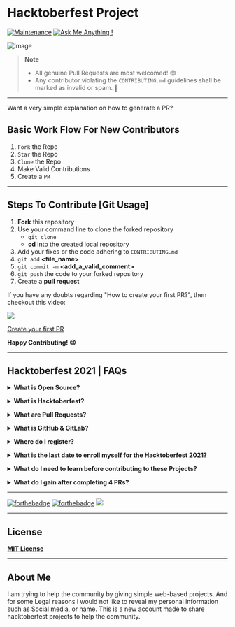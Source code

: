 # Hacktoberfest Project

[![Maintenance](https://img.shields.io/badge/Maintained%3F-yes-green.svg)](https://github.com/MSCKIIT/MSCxHacktoberfest "Repo Maintained")
[![Ask Me Anything !](https://img.shields.io/badge/Ask%20Us-Anything-1abc9c.svg)](https://github.com/MSCKIIT/MSCxHacktoberfest "github.com/akashchouhan16")

![image](https://user-images.githubusercontent.com/54741119/135616430-3c9ae1c6-98f4-4c0f-b40a-7c5bc52b58d5.png)

> **Note**
>
> - All genuine Pull Requests are most welcomed! 😊
> - Any contributor violating the `CONTRIBUTING.md` guidelines shall be marked as invalid or spam. 🚫

---

Want a very simple explanation on how to generate a PR?

## Basic Work Flow For New Contributors

1. `Fork` the Repo
2. `Star` the Repo
3. `Clone` the Repo
4. Make Valid Contributions
5. Create a `PR`

---

## Steps To Contribute [Git Usage]

1. **Fork** this repository
2. Use your command line to clone the forked repository
   - `git clone` **<Repository URL>**
   - **cd** into the created local repository
3. Add your fixes or the code adhering to `CONTRIBUTING.md`
4. `git add` **<file_name>**
5. `git commit -m` **<add_a_valid_comment>**
6. `git push` the code to your forked repository
7. Create a **pull request**

If you have any doubts regarding "How to create your first PR?", then checkout this video:
<br><p><a href="https://hacktoberfest.digitalocean.com/resources?wvideo=tf3u5ruz5y"><img src="https://embedwistia-a.akamaihd.net/deliveries/4bdee00ef68274f35bc6ad84ac1e49c6.jpg?image_play_button_size=2x&amp;image_crop_resized=960x540&amp;image_play_button=1&amp;image_play_button_color=1e71e7e0" ></a></p><p><a href="https://hacktoberfest.digitalocean.com/resources?wvideo=tf3u5ruz5y">Create your first PR</a></p>

**Happy Contributing! 😉**

---

## Hacktoberfest 2021 | FAQs

**<details><summary>What is Open Source?</summary>**
<br>Open source refers to source code that is publicly accessible and allows anyone to inspect, modify or learn from it. Open source projects encourage collaboration and the freedom to use the software for any purpose you wish.</details>

**<details><summary>What is Hacktoberfest?</summary>**
<br>Hacktoberfest is a month-long global celebration of open source software run by DigitalOcean in partnership with Intel, AppWrite, and DeepSource, with a strong focus on encouraging contributions to open source projects.</details>

**<details><summary>What are Pull Requests?</summary>**
<br>Pull requests are proposed code changes you can submit to a branch in a repository on GitHub/GitLab. Once submitted, a project maintainer will review and discuss the changes before they become final.</details>

**<details><summary>What is GitHub & GitLab?</summary>**
<br>GitHub, Inc. is a provider of Internet hosting for software development and version control using Git. It offers the distributed version control and source code management functionality of Git, plus its own features.
<br>GitLab is a web-based DevOps lifecycle tool that provides a Git repository manager providing wiki, issue-tracking and continuous integration and deployment pipeline features, using an open source license, developed by GitLab Inc.</details>

**<details><summary>Where do I register?</summary>**
<br>The registrations are open, so register yourself on the official website of **[Hacktoberfest 2021](https://hacktoberfest.digitalocean.com)** with your GitHub Account.</details>

**<details><summary>What is the last date to enroll myself for the Hacktoberfest 2021?</summary>**
<br>You can sign up anytime between October 1 to October 31, 2021. Pull Requests created between October 1 and October 31 will count, regardless of when you register for Hacktoberfest.</details>

**<details><summary>What do I need to learn before contributing to these Projects?</summary>**
<br>You need to know nothing in order to understand this. But basic knowledge of development and basic coding in any language will help you move forward in this field. And **MSC KIIT** will be organizing sessions to help everyone throughout this process.</details>

**<details><summary>What do I gain after completing 4 PRs?</summary>**
<br>You may receive a limited edition **Hacktoberfest T-shirt** in addition to the information (and fun) you'll gain.</details>

---

[![forthebadge](https://forthebadge.com/images/badges/open-source.svg)](https://forthebadge.com)
[![forthebadge](https://forthebadge.com/images/badges/cc-0.svg)](https://forthebadge.com)
<img src = "./utils/hacktober-fest-2021.svg"/>

---

## License

**[MIT License](https://github.com/MSCKIIT/MSCxHacktoberfest/blob/master/LICENSE "MSC Project License")**

---

## About Me

I am trying to help the community by giving simple web-based projects. And for some Legal reasons i would not like to reveal my personal information such as Social media, or name. This is a new account made to share hacktoberfest projects to help the community.
